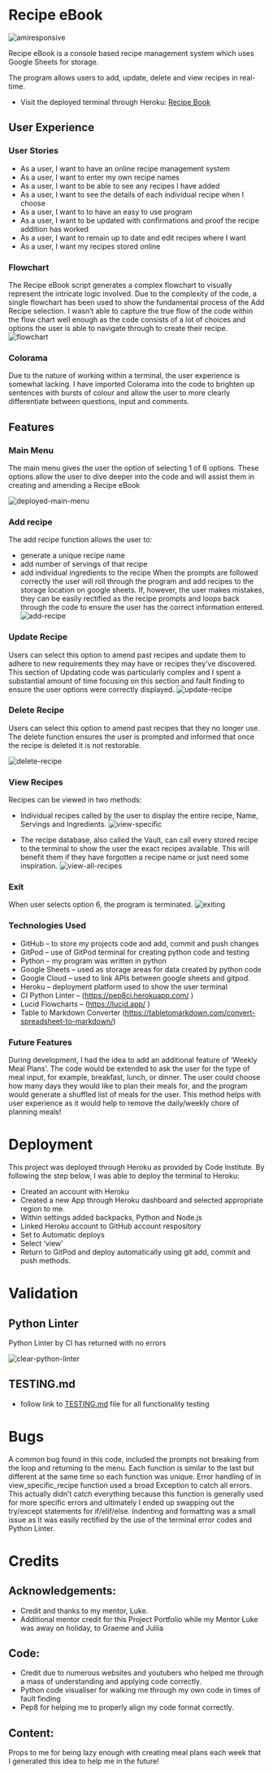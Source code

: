 # Recipe eBook

![amiresponsive](https://github.com/meganw22/project-three/assets/141934888/54c3e583-db8b-46e8-b77f-843fbfbc604f)

Recipe eBook is a console based recipe management system which uses Google Sheets for storage.

The program allows users to add, update, delete and view recipes in real-time.

* Visit the deployed terminal through Heroku: [Recipe Book](https://recipe-generator-p3-4a1ceeda2446.herokuapp.com/)

## User Experience
### User Stories
  * As a user, I want to have an online recipe management system
  * As a user, I want to enter my own recipe names
  * As a user, I want to be able to see any recipes I have added
  * As a user, I want to see the details of each individual recipe when I choose
  * As a user, I want to to have an easy to use program
  * As a user, I want to be updated with confirmations and proof the recipe addition has worked
  * As a user, I want to remain up to date and edit recipes where I want
  * As a user, I want my recipes stored online 

### Flowchart

The Recipe eBook script generates a complex flowchart to visually represent the intricate logic involved. 
Due to the complexity of the code, a single flowchart has been used to show the fundamental process of the Add Recipe selection.
I wasn’t able to capture the true flow of the code within the flow chart well enough as the code consists of a lot of choices and options the user is able to navigate through to create their recipe. 
![flowchart](https://github.com/meganw22/project-three/assets/141934888/f854fc3e-1b36-43e2-ad30-06d1f3cdfece)

### Colorama
Due to the nature of working within a terminal, the user experience is somewhat lacking. I have imported Colorama into the code to brighten up sentences with bursts of colour and allow the user to more clearly differentiate between questions, input and comments.

## Features

### Main Menu 
The main menu gives the user the option of selecting 1 of 6 options. 
 These options allow the user to dive deeper into the code and will assist them in creating and amending a Recipe eBook

 ![deployed-main-menu](https://github.com/meganw22/project-three/assets/141934888/eb7c622e-1da8-4dcd-be1a-5d39100f5669) 

### Add recipe
The add recipe function allows the user to:
* generate a unique recipe name
* add number of servings of that recipe
* add individual ingredients to the recipe
When the prompts are followed correctly the user will roll through the program and add recipes to the storage location on google sheets. If, however, the user makes mistakes, they can be easily rectified as the recipe prompts and loops back through the code to ensure the user has the correct information entered.
![add-recipe](https://github.com/meganw22/project-three/assets/141934888/ba1cec46-4606-4d67-bb4a-6916a638bdb3)

### Update Recipe
Users can select this option to amend past recipes and update them to adhere to new requirements they may have or recipes they’ve discovered.
This section of Updating code was particularly complex and I spent a substantial amount of time focusing on this section and fault finding to ensure the user options were correctly displayed.
![update-recipe](https://github.com/meganw22/project-three/assets/141934888/0972d68b-3b4b-4071-ae89-352864e65b13)


### Delete Recipe
Users can select this option to amend past recipes that they no longer use. The delete function ensures the user is prompted and informed that once the recipe is deleted it is not restorable.

![delete-recipe](https://github.com/meganw22/project-three/assets/141934888/b2c755a1-8ac3-485a-ab71-b4f1432d5c2a)

### View Recipes
Recipes can be viewed in two methods:
* Individual recipes called by the user to display the entire recipe, Name, Servings and Ingredients.
![view-specific](https://github.com/meganw22/project-three/assets/141934888/bc984c24-0795-48ce-a6eb-e954360fe7cb)

*	The recipe database, also called the Vault, can call every stored recipe to the terminal to show the user the exact recipes available. This will benefit them if they have forgotten a recipe name or just need some inspiration.
![view-all-recipes](https://github.com/meganw22/project-three/assets/141934888/3aa04b3c-ab7f-45cb-8f58-1d1c58e34d49)

### Exit
When user selects option 6, the program is terminated.
![exiting](https://github.com/meganw22/project-three/assets/141934888/4f0c1282-e433-46ba-8796-a5b8180f2052) 

### Technologies Used
* GitHub – to store my projects code and add, commit and push changes
* GitPod – use of GitPod terminal for creating python code and testing
* Python – my program was written in python
* Google Sheets – used as storage areas for data created by python code
* Google Cloud – used to link APIs between google sheets and gitpod.
* Heroku – deployment platform used to show the user terminal
* CI Python Linter – (https://pep8ci.herokuapp.com/ )
* Lucid Flowcharts – (https://lucid.app/ )
* Table to Markdown Converter (https://tabletomarkdown.com/convert-spreadsheet-to-markdown/)

### Future Features
During development, I had the idea to add an additional feature of ‘Weekly Meal Plans’. The code would be extended to ask the user for the type of meal input, for example, breakfast, lunch, or dinner. 
The user could choose how many days they would like to plan their meals for, and the program would generate a shuffled list of meals for the user. This method helps with user experience as it would help to remove the daily/weekly chore of planning meals!

# Deployment
This project was deployed through Heroku as provided by Code Institute. By following the step below, I was able to deploy the terminal to Heroku:
* Created an account with Heroku
* Created a new App through Heroku dashboard and selected appropriate region to me.
* Within settings added backpacks, Python and Node.js 
* Linked Heroku account to GitHub account respository
* Set to Automatic deploys
* Select ‘view’
* Return to GitPod and deploy automatically using git add, commit and push methods.

# Validation
## Python Linter
Python Linter by CI has returned with no errors

![clear-python-linter](https://github.com/meganw22/project-three/assets/141934888/95217253-23fc-4737-9cbd-d37160122846)


## TESTING.md 
* follow link to [TESTING.md](TESTING.md) file for all functionality testing

# Bugs
A common bug found in this code, included the prompts not breaking from the loop and returning to the menu. Each function is similar to the last but different at the same time so each function was unique.
Error handling of in view_specific_recipe function used a broad Exception to catch all errors. This actually didn’t catch everything because this function is generally used for more specific errors and ultimately I ended up swapping out the try/except statements for if/elif/else.
Indenting and formatting was a small issue as it was easily rectified by the use of the terminal error codes and Python Linter.

# Credits
## Acknowledgements:
* Credit and thanks to my mentor, Luke.
* Additional mentor credit for this Project Portfolio while my Mentor Luke was away on holiday, to Graeme and Juliia

## Code:
* Credit due to numerous websites and youtubers who helped me through a mass of understanding and applying code correctly.
* Python code visualiser for walking me through my own code in times of fault finding
* Pep8 for helping me to properly align my code format correctly.

## Content:
Props to me for being lazy enough with creating meal plans each week that I generated this idea to help me in the future!

